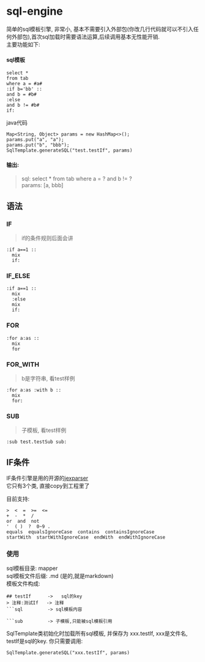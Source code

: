 # sql-engine
简单的sql模板引擎, 非常小, 基本不需要引入外部包(你改几行代码就可以不引入任何外部包),首次sql加载时需要语法运算,后续调用基本无性能开销.    
主要功能如下:

#### sql模板
```
select *
from tab
where a = #a#
:if b='bb' ::
and b = #b#
:else
and b != #b#
if:
```
java代码
```
Map<String, Object> params = new HashMap<>();
params.put("a", "a");
params.put("b", "bbb");
SqlTemplate.generateSQL("test.testIf", params)
```
#### 输出:
> sql:  select * from tab where a = ? and b != ?   
params:  [a, bbb]


## 语法
### IF
> if的条件规则后面会讲
```
:if a==1 ::
  mix
  if:
```
### IF_ELSE
```
:if a==1 ::
  mix
  :else
  mix
  if:
```
### FOR
```
:for a:as ::
  mix
  for
```
### FOR_WITH
> b是字符串, 看test样例
```
:for a:as :with b ::
  mix
  for:
```
### SUB
> 子模板, 看test样例
```
:sub test.testSub sub:
```
## IF条件
IF条件引擎是用的开源的[jexparser](https://gitee.com/drinkjava2/jexparser)   
它只有3个类, 直接copy到工程里了

目前支持:
```
>  <  =  >=  <=  
+  -  *  /  
or  and  not  
'  ( )  ?  0~9 . 
equals  equalsIgnoreCase  contains  containsIgnoreCase  
startWith  startWithIgnoreCase  endWith  endWithIgnoreCase
```

### 使用
sql模板目录: mapper   
sql模板文件后缀: .md  (是的,就是markdown)   
模板文件构成:
```
## testIf      ->   sql的key
> 注释:测试If   -> 注释
```sql         -> sql模板内容

```sub         -> 子模板,只能被sql模板引用

```
SqlTemplate类初始化时加载所有sql模板, 并保存为 xxx.testIf, xxx是文件名, testIf是sql的key.
你只需要调用:
```
SqlTemplate.generateSQL("xxx.testIf", params)
```



